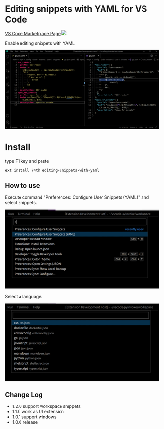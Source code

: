 # Editing snippets with YAML for VS Code

[VS Code Marketplace Page](https://marketplace.visualstudio.com/items?itemName=74th.editing-snippets-with-yaml) [![](https://img.shields.io/visual-studio-marketplace/v/74th.editing-snippets-with-yaml)](https://marketplace.visualstudio.com/items?itemName=74th.editing-snippets-with-yaml)

Enable editing snippets with YAML

![](https://raw.githubusercontent.com/74th/vscode-snippets-with-yaml/master/doc/screenshot1.png)

# Install

type F1 key and paste

```
ext install 74th.editing-snippets-with-yaml
```

## How to use

Execute command "Preferences: Configure User Snippets (YAML)" and select snippets.

![](https://raw.githubusercontent.com/74th/vscode-snippets-with-yaml/master/doc/screenshot2.png)

Select a language.

![](https://raw.githubusercontent.com/74th/vscode-snippets-with-yaml/master/doc/screenshot3.png)

## Change Log

- 1.2.0 support workspace snippets
- 1.1.0 work as UI extension
- 1.0.1 support windows
- 1.0.0 release
